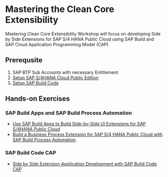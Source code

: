 # Mastering the Clean Core Extensibility
Mastering Clean Core Extensibility Workshop will focus on developing Side by Side Extensions for SAP S/4 HANA Public Cloud using SAP Build and SAP Cloud Application Programming Model (CAP)

## Prerequsite
1. SAP BTP Sub Accounts with necessary Entitlement 
2. [Setup SAP S/4HANA Cloud Public Edition](./setup/s4hana-cloud-config.md)
3. [Setup SAP Build Code](./setup/setup-build-code.md)

## Hands-on Exercises

### SAP Build Apps and SAP Build Process Automation
- [Use SAP Build Apps to Build Side-by-Side UI Extensions for SAP S/4HANA Public Cloud](../../build-apps/README.md)
- [Build a Business Process Extension for SAP S/4 HANA  Public Cloud with SAP Build Process Automation](../../build-process-automation/README.md)

### SAP Build Code CAP
- [Side by Side Extension Application Development with SAP Build Code CAP](../../build-code/README.md)
